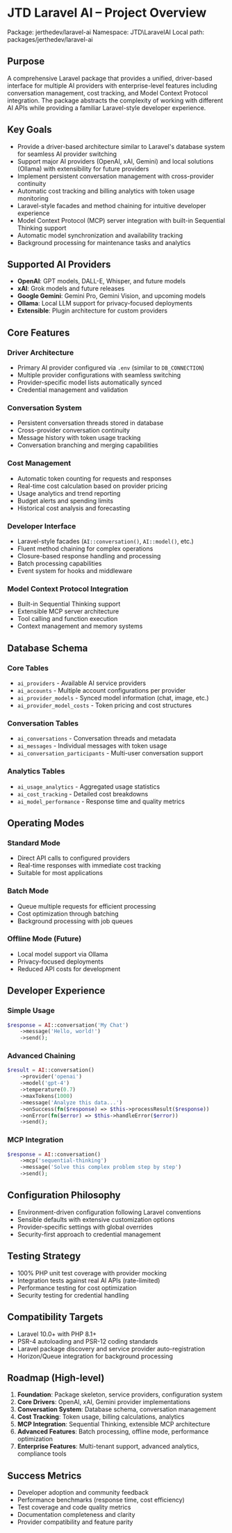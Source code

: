 # JTD Laravel AI – Project Overview

Package: jerthedev/laravel-ai
Namespace: JTD\\LaravelAI
Local path: packages/jerthedev/laravel-ai

## Purpose
A comprehensive Laravel package that provides a unified, driver-based interface for multiple AI providers with enterprise-level features including conversation management, cost tracking, and Model Context Protocol integration. The package abstracts the complexity of working with different AI APIs while providing a familiar Laravel-style developer experience.

## Key Goals
- Provide a driver-based architecture similar to Laravel's database system for seamless AI provider switching
- Support major AI providers (OpenAI, xAI, Gemini) and local solutions (Ollama) with extensibility for future providers
- Implement persistent conversation management with cross-provider continuity
- Automatic cost tracking and billing analytics with token usage monitoring
- Laravel-style facades and method chaining for intuitive developer experience
- Model Context Protocol (MCP) server integration with built-in Sequential Thinking support
- Automatic model synchronization and availability tracking
- Background processing for maintenance tasks and analytics

## Supported AI Providers
- **OpenAI**: GPT models, DALL-E, Whisper, and future models
- **xAI**: Grok models and future releases
- **Google Gemini**: Gemini Pro, Gemini Vision, and upcoming models
- **Ollama**: Local LLM support for privacy-focused deployments
- **Extensible**: Plugin architecture for custom providers

## Core Features

### Driver Architecture
- Primary AI provider configured via `.env` (similar to `DB_CONNECTION`)
- Multiple provider configurations with seamless switching
- Provider-specific model lists automatically synced
- Credential management and validation

### Conversation System
- Persistent conversation threads stored in database
- Cross-provider conversation continuity
- Message history with token usage tracking
- Conversation branching and merging capabilities

### Cost Management
- Automatic token counting for requests and responses
- Real-time cost calculation based on provider pricing
- Usage analytics and trend reporting
- Budget alerts and spending limits
- Historical cost analysis and forecasting

### Developer Interface
- Laravel-style facades (`AI::conversation()`, `AI::model()`, etc.)
- Fluent method chaining for complex operations
- Closure-based response handling and processing
- Batch processing capabilities
- Event system for hooks and middleware

### Model Context Protocol Integration
- Built-in Sequential Thinking support
- Extensible MCP server architecture
- Tool calling and function execution
- Context management and memory systems

## Database Schema

### Core Tables
- `ai_providers` - Available AI service providers
- `ai_accounts` - Multiple account configurations per provider
- `ai_provider_models` - Synced model information (chat, image, etc.)
- `ai_provider_model_costs` - Token pricing and cost structures

### Conversation Tables
- `ai_conversations` - Conversation threads and metadata
- `ai_messages` - Individual messages with token usage
- `ai_conversation_participants` - Multi-user conversation support

### Analytics Tables
- `ai_usage_analytics` - Aggregated usage statistics
- `ai_cost_tracking` - Detailed cost breakdowns
- `ai_model_performance` - Response time and quality metrics

## Operating Modes

### Standard Mode
- Direct API calls to configured providers
- Real-time responses with immediate cost tracking
- Suitable for most applications

### Batch Mode
- Queue multiple requests for efficient processing
- Cost optimization through batching
- Background processing with job queues

### Offline Mode (Future)
- Local model support via Ollama
- Privacy-focused deployments
- Reduced API costs for development

## Developer Experience

### Simple Usage
```php
$response = AI::conversation('My Chat')
    ->message('Hello, world!')
    ->send();
```

### Advanced Chaining
```php
$result = AI::conversation()
    ->provider('openai')
    ->model('gpt-4')
    ->temperature(0.7)
    ->maxTokens(1000)
    ->message('Analyze this data...')
    ->onSuccess(fn($response) => $this->processResult($response))
    ->onError(fn($error) => $this->handleError($error))
    ->send();
```

### MCP Integration
```php
$response = AI::conversation()
    ->mcp('sequential-thinking')
    ->message('Solve this complex problem step by step')
    ->send();
```

## Configuration Philosophy
- Environment-driven configuration following Laravel conventions
- Sensible defaults with extensive customization options
- Provider-specific settings with global overrides
- Security-first approach to credential management

## Testing Strategy
- 100% PHP unit test coverage with provider mocking
- Integration tests against real AI APIs (rate-limited)
- Performance testing for cost optimization
- Security testing for credential handling

## Compatibility Targets
- Laravel 10.0+ with PHP 8.1+
- PSR-4 autoloading and PSR-12 coding standards
- Laravel package discovery and service provider auto-registration
- Horizon/Queue integration for background processing

## Roadmap (High-level)
1. **Foundation**: Package skeleton, service providers, configuration system
2. **Core Drivers**: OpenAI, xAI, Gemini provider implementations
3. **Conversation System**: Database schema, conversation management
4. **Cost Tracking**: Token usage, billing calculations, analytics
5. **MCP Integration**: Sequential Thinking, extensible MCP architecture
6. **Advanced Features**: Batch processing, offline mode, performance optimization
7. **Enterprise Features**: Multi-tenant support, advanced analytics, compliance tools

## Success Metrics
- Developer adoption and community feedback
- Performance benchmarks (response time, cost efficiency)
- Test coverage and code quality metrics
- Documentation completeness and clarity
- Provider compatibility and feature parity
